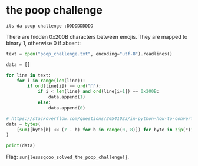 # the poop challenge

```
its da poop challenge :DDDDDDDDDD
```

There are hidden 0x200B characters between emojis. They are mapped to binary 1, otherwise 0 if absent:

```python
text = open("poop_challenge.txt", encoding="utf-8").readlines()

data = []

for line in text:
    for i in range(len(line)):
        if ord(line[i]) == ord("💩"):
            if i < len(line) and ord(line[i+1]) == 0x200B:
                data.append(1)
            else:
                data.append(0)

# https://stackoverflow.com/questions/20541023/in-python-how-to-convert-array-of-bits-to-array-of-bytes
data = bytes(
    [sum([byte[b] << (7 - b) for b in range(0, 8)]) for byte in zip(*(iter(data),) * 8)]
)

print(data)
```

Flag: `sun{lesssgooo_solved_the_poop_challenge!}`.